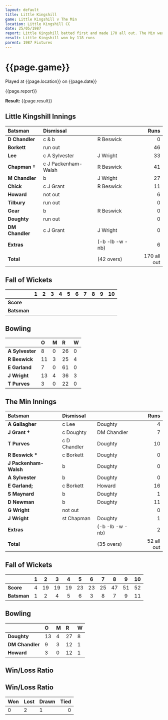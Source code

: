 ```yaml
---
layout: default
title: Little Kingshill
game: Little Kingshill v The Min
location: Little Kingshill CC
date: 25/05/1987
report: Little Kingshill batted first and made 170 all out. The Min were bowled out for 52
result: Little Kingshill won by 118 runs
parent: 1987 Fixtures
---
```


# {{page.game}}

Played at {{page.location}} on {{page.date}}

{{page.report}}

**Result:** {{page.result}}

## Little Kingshill Innings

| Batsman | Dismissal |  | Runs |
|:---|:---|---|---:|
| **D Chandler** | c & b | R Beswick | 0 | 
| **Borkett** | run out |  | 46 | 
| **Lee** | c A Sylvester | J Wright | 33 | 
| **Chapman &#8224;** | c J Packenham-Walsh | R Beswick | 41 | 
| **M Chandler** | b | J Wright | 27 | 
| **Chick** | c J Grant | R Beswick | 11 |
| **Howard** | not out |  | 6 | 
| **Tilbury** | run out |  | 0 |
| **Gear** | b | R Beswick | 0 | 
| **Doughty** | run out |  | 0 | 
| **DM Chandler** | c J Grant | J Wright | 0 |
| **Extras** | | (-b -lb -w -nb) | 6 | 
| **Total** | | (42 overs) | 170 all out | 

## Fall of Wickets

| | 1 | 2 | 3 | 4 | 5 | 6 | 7 | 8 | 9 | 10 |
|---|:---:|:---:|:---:|:---:|:---:|:---:|:---:|:---:|:---:|:---:|
| **Score** |  |  |  |  |  |  |  |  |  |  |
| **Batsman** |  |  |  |  |  |  |  |  |  |  |

## Bowling

| | O | M | R | W |
|---|:---|:---|:---|:---|
| **A Sylvester** | 8 | 0 | 26 | 0 | 
| **R Beswick** | 11 | 3 | 25 | 4 | 
| **E Garland** | 7 | 0 | 61 | 0 | 
| **J Wright** | 13 | 4 | 36 | 3 | 
| **T Purves** | 3 | 0 | 22 | 0 |

## The Min Innings

| Batsman | Dismissal |  | Runs |
|:---|:---|---|---:|
| **A Gallagher** | c Lee | Doughty | 4 | 
| **J Grant &#8224;** | c Doughty | DM Chandler | 7 | 
| **T Purves** | c D Chandler | Doughty | 10 | 
| **R Beswick &#42;** | c Borkett | Doughty | 0 | 
| **J Packenham-Walsh** | b  | Doughty | 0 | 
| **A Sylvester** | b | Doughty | 0 | 
| **E Garland;** | c Borkett | Howard | 16 | 
| **S Maynard** | b | Doughty | 1 | 
| **D Newman** | b | Doughty | 11 | 
| **G Wright** | not out |  | 0 | 
| **J Wright** | st Chapman | Doughty | 1 | 
| **Extras** | | (-b -lb -w -nb) | 2 | 
| **Total** | | (35 overs) | 52 all out | 

## Fall of Wickets

| | 1 | 2 | 3 | 4 | 5 | 6 | 7 | 8 | 9 | 10 |
|---|:---:|:---:|:---:|:---:|:---:|:---:|:---:|:---:|:---:|:---:|
| **Score** | 4 | 19 | 19 | 19 | 23 | 23 | 25 | 47 | 51 | 52 | 
| **Batsman** | 1 | 2 | 4 | 5 | 6 | 3 | 8 | 7 | 9 | 11 | 

## Bowling

| | O | M | R | W |
|---|:---|:---|:---|:---|
| **Doughty** | 13 | 4 | 27 | 8 | 
| **DM Chandler** | 9 | 3 | 12 | 1 | 
| **Howard** | 3 | 0 | 12 | 1 | 

## Win/Loss Ratio

## Win/Loss Ratio

| Won | Lost | Drawn | Tied |
|:---|:---|:---|---:|
| 0 | 2 | 1 | 0 |